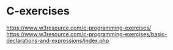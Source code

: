 # C-exercises
https://www.w3resource.com/c-programming-exercises/
https://www.w3resource.com/c-programming-exercises/basic-declarations-and-expressions/index.php
